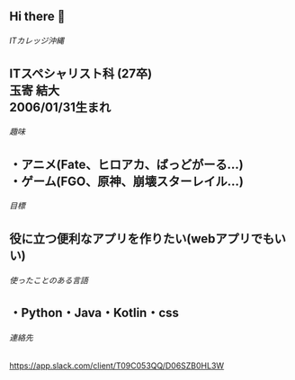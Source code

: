 ## Hi there 👋

###### ITカレッジ沖縄  
ITスペシャリスト科  (27卒)  
玉寄 結大  
2006/01/31生まれ  
---

###### 趣味  
・アニメ(Fate、ヒロアカ、ばっどがーる...)  
・ゲーム(FGO、原神、崩壊スターレイル...)  
---

###### 目標  
役に立つ便利なアプリを作りたい(webアプリでもいい)  
---



###### 使ったことのある言語  
・Python・Java・Kotlin・css  
---

###### 連絡先  
https://app.slack.com/client/T09C053QQ/D06SZB0HL3W




<!--
**itc-s24017/itc-s24017** is a ✨ _special_ ✨ repository because its `README.md` (this file) appears on your GitHub profile.

Here are some ideas to get you started:

- 🔭 I’m currently working on ...
- 🌱 I’m currently learning ...
- 👯 I’m looking to collaborate on ...
- 🤔 I’m looking for help with ...
- 💬 Ask me about ...
- 📫 How to reach me: ...
- 😄 Pronouns: ...
- ⚡ Fun fact: ...
-->
